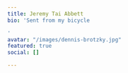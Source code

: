 ```yaml
---
title: Jeremy Tai Abbett
bio: 'Sent from my bicycle

'
avatar: "/images/dennis-brotzky.jpg"
featured: true
social: []

---
```

